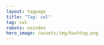 ```yaml
---
layout: tagpage
title: "Tag: cwl"
tag: cwl
robots: noindex
hero_image: /assets/img/hashtag.png
---
```

